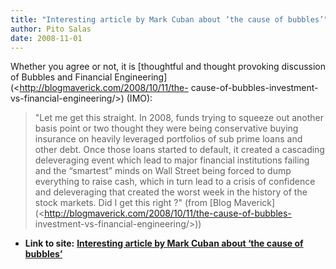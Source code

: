 ```yaml
---
title: "Interesting article by Mark Cuban about ‘the cause of bubbles’"
author: Pito Salas
date: 2008-11-01
---
```




Whether you agree or not, it is [thoughtful and thought provoking discussion
of Bubbles and Financial Engineering](<http://blogmaverick.com/2008/10/11/the-
cause-of-bubbles-investment-vs-financial-engineering/>)  (IMO):

> "Let me get this straight.  In 2008, funds trying to squeeze out another
> basis point or two thought they were being conservative  buying insurance on
> heavily leveraged portfolios of sub prime loans and other debt. Once those
> loans started to default, it  created a cascading deleveraging event which
> lead to major financial institutions failing and the “smartest” minds on
> Wall Street being forced to dump everything to raise cash, which in turn
> lead to a crisis of confidence and deleveraging that created the worst week
> in the history of the stock markets. Did I get this right ?" (from [Blog
> Maverick](<http://blogmaverick.com/2008/10/11/the-cause-of-bubbles-
> investment-vs-financial-engineering/>))


* **Link to site:** **[Interesting article by Mark Cuban about ‘the cause of bubbles’](None)**
